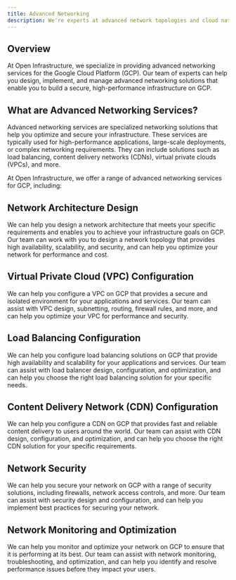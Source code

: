 ```yaml
---
title: Advanced Networking
description: We're experts at advanced network topologies and cloud native designs.
---
```


Overview
---

At Open Infrastructure, we specialize in providing advanced networking services
for the Google Cloud Platform (GCP). Our team of experts can help you design,
implement, and manage advanced networking solutions that enable you to build a
secure, high-performance infrastructure on GCP.

What are Advanced Networking Services?
---

Advanced networking services are specialized networking solutions that help you
optimize and secure your infrastructure. These services are typically used for
high-performance applications, large-scale deployments, or complex networking
requirements. They can include solutions such as load balancing, content
delivery networks (CDNs), virtual private clouds (VPCs), and more.

At Open Infrastructure, we offer a range of advanced networking services for GCP, including:

Network Architecture Design
---

We can help you design a network architecture that meets your specific
requirements and enables you to achieve your infrastructure goals on GCP. Our
team can work with you to design a network topology that provides high
availability, scalability, and security, and can help you optimize your network
for performance and cost.

Virtual Private Cloud (VPC) Configuration
---

We can help you configure a VPC on GCP that provides a secure and isolated environment for your applications and services. Our team can assist with VPC design, subnetting, routing, firewall rules, and more, and can help you optimize your VPC for performance and security.

Load Balancing Configuration
---

We can help you configure load balancing solutions on GCP that provide high
availability and scalability for your applications and services. Our team can
assist with load balancer design, configuration, and optimization, and can help
you choose the right load balancing solution for your specific needs.

Content Delivery Network (CDN) Configuration
---

We can help you configure a CDN on GCP that provides fast and reliable content
delivery to users around the world. Our team can assist with CDN design,
configuration, and optimization, and can help you choose the right CDN solution
for your specific requirements.

Network Security
---

We can help you secure your network on GCP with a range of security solutions,
including firewalls, network access controls, and more. Our team can assist with
security design and configuration, and can help you implement best practices for
securing your network.

Network Monitoring and Optimization
---

We can help you monitor and optimize your network on GCP to ensure that it is
performing at its best. Our team can assist with network monitoring,
troubleshooting, and optimization, and can help you identify and resolve
performance issues before they impact your users.

<!-- {{/* Prompt: I own a consulting website, write a page describing advanced networking services we would offer for the google cloud platform  */}} -->